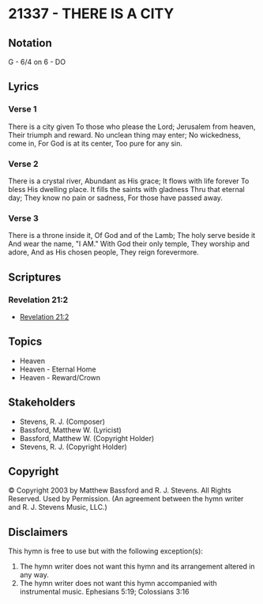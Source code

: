 # 21337 - THERE IS A CITY

## Notation

G - 6/4 on 6 - DO

## Lyrics

### Verse 1

There is a city given To those who please the Lord; Jerusalem from heaven, Their triumph and reward. No unclean thing may enter; No wickedness, come in, For God is at its center, Too pure for any sin. 

### Verse 2

There is a crystal river, Abundant as His grace; It flows with life forever To bless His dwelling place. It fills the saints with gladness Thru that eternal day; They know no pain or sadness, For those have passed away. 

### Verse 3

There is a throne inside it, Of God and of the Lamb; The holy serve beside it And wear the name, "I AM." With God their only temple, They worship and adore, And as His chosen people, They reign forevermore. 


## Scriptures

### Revelation 21:2

- [Revelation 21:2](https://www.biblegateway.com/passage/?search=Revelation%2021%3A2)


## Topics

- Heaven
- Heaven - Eternal Home
- Heaven - Reward/Crown

## Stakeholders

- Stevens, R. J. (Composer)
- Bassford, Matthew W. (Lyricist)
- Bassford, Matthew W. (Copyright Holder)
- Stevens, R. J. (Copyright Holder)

## Copyright

© Copyright 2003 by  Matthew Bassford and R. J. Stevens.  All Rights Reserved. Used by Permission.
(An agreement between the hymn writer and R. J. Stevens Music, LLC.)

## Disclaimers

This hymn is free to use but with the following exception(s):
1. The hymn writer does not want this hymn and its arrangement altered in any way.
2. The hymn writer does not want this hymn accompanied with instrumental music.
Ephesians 5:19; Colossians 3:16

